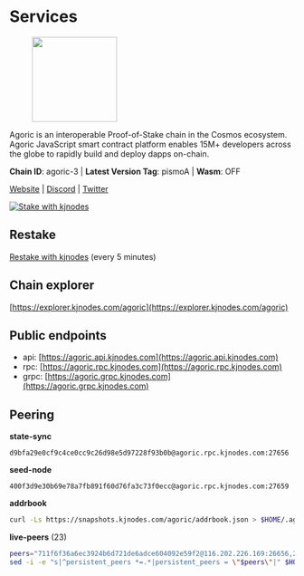 # Services

<figure><img src="https://raw.githubusercontent.com/kj89/testnet_manuals/main/pingpub/logos/agoric.png" width="150" alt=""><figcaption></figcaption></figure>

Agoric is an interoperable Proof-of-Stake chain in the Cosmos ecosystem.  Agoric JavaScript smart contract platform enables 15M+ developers across the  globe to rapidly build and deploy dapps on-chain.

**Chain ID**: agoric-3 | **Latest Version Tag**: pismoA | **Wasm**: OFF

[Website](https://agoric.com) | [Discord](https://discord.com/invite/qDW8DRes4s) | [Twitter](https://twitter.com/agoric)

[![Stake with kjnodes](https://i.ibb.co/cr44Q8j/button-stake-with-kjnodes.png)](https://restake.app/agoric/agoricvaloper1ku5sm2twlsywdrp4wz3kfwgyrtqtp0lpr3nvk8)

## Restake

[Restake with kjnodes](https://restake.app/agoric/agoricvaloper1ku5sm2twlsywdrp4wz3kfwgyrtqtp0lpr3nvk8) (every 5 minutes)
## Chain explorer
[https://explorer.kjnodes.com/agoric](https://explorer.kjnodes.com/agoric)

## Public endpoints

* api: [https://agoric.api.kjnodes.com](https://agoric.api.kjnodes.com)
* rpc: [https://agoric.rpc.kjnodes.com](https://agoric.rpc.kjnodes.com)
* grpc: [https://agoric.grpc.kjnodes.com](https://agoric.grpc.kjnodes.com)

## Peering

**state-sync**

```text
d9bfa29e0cf9c4ce0cc9c26d98e5d97228f93b0b@agoric.rpc.kjnodes.com:27656
```

**seed-node**

```text
400f3d9e30b69e78a7fb891f60d76fa3c73f0ecc@agoric.rpc.kjnodes.com:27659
```

**addrbook**
```bash
curl -Ls https://snapshots.kjnodes.com/agoric/addrbook.json > $HOME/.agoric/config/addrbook.json
```

**live-peers** (23)
```bash
peers="711f6f36a6ec3924b6d721de6adce604092e59f2@116.202.226.169:26656,23fd78b96fc7f17b47fc4a0d442b0ec53faebd88@157.90.91.20:12656,4cfac01c912d33f74cb7b66e8b7005aaae47fc2a@146.190.59.8:26060,d9bfa29e0cf9c4ce0cc9c26d98e5d97228f93b0b@65.109.88.38:27656,86d9c73c7687611a6a2619f0186e7ea59ff8af25@206.189.26.213:26060,a38a30c1dd31f63be2befd40b82964b215c3c288@165.22.251.28:26656,f095bb53006ebddcbbf29c8df70dddcba6419e36@142.93.145.13:26656,0837c0dac0bb15e79e64207bb0fa5a9a6fa42ad4@178.62.116.62:26656,0f642db2770d4dd3e0d030b2f14f1365e40f3b38@185.146.148.101:26657,63bd6649f80362ce513027d99ef32c826fdbd259@45.9.62.136:26656,4eea1e0a22d8d2ade108fc5f8e07d6d6e711e909@65.108.10.138:26656,00dc1964683a005274c39d3f347e83a5651dd923@65.21.127.159:26656,0464c8dded70d01f5ab50a8d6047a6b27ddf2ccd@84.244.95.232:26656,44476201c6e8610b194e75e4c7993ad6d54a1db8@51.91.70.90:29656,ca4c3b9d0cf78d934a3b972c328db2e4a9a66c42@64.32.40.134:26656,15f63de308337b66d8918ffaa74c6e956991bee9@138.201.120.161:28357,1312bbbd4ed1e58b9e4eb1d7788187a4607915e9@165.22.199.234:26060,80e8d307c7b1e7027645a0054ba3e08addfa83b2@88.99.217.85:26656,1d4d7b77e79c2dad9e8586df4f30c7b550f5d49b@13.40.153.111:26656,d48697ba840d046b453846fc55d9432d1c537b56@95.217.117.83:26656,1ed533e5a4bd9749dc11f0cc22a6e3d92bdea4b4@104.197.102.190:26656,e70955351f601ea5be9a9bf41032949a777f31b3@207.244.255.229:10003,ebc272824924ea1a27ea3183dd0b9ba713494f83@195.3.220.135:27106"
sed -i -e "s|^persistent_peers *=.*|persistent_peers = \"$peers\"|" $HOME/.agoric/config/config.toml
```
